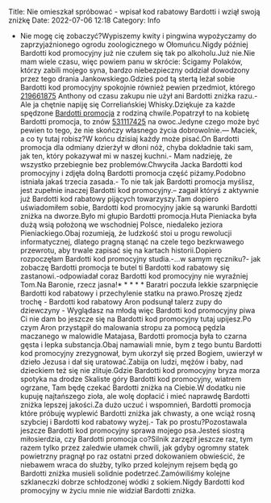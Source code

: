 Title: Nie omieszkał spróbować - wpisał kod rabatowy Bardotti i wziął swoją zniżkę
Date: 2022-07-06 12:18
Category: Info

- Nie mogę cię zobaczyć?Wypiszemy kwity i pingwina wypożyczamy do zaprzyjaźnionego ogrodu zoologicznego w Ołomuńcu.Nigdy później Bardotti kod promocyjny już nie czułem się tak po alkoholu.Już nie.Nie mam wiele czasu, więc powiem panu w skrócie: Ścigamy Polaków, którzy zabili mojego syna, bardzo niebezpieczny oddział dowodzony przez tego drania Jankowskiego.Gdzieś pod tą stertą leżał sobie Bardotti kod promocyjny spokojnie również pewien przedmiot, którego [219661875](https://telinfo.co/fr/numero/serie/219/66/18/) Anthony od czasu zakupu nie użył ani Bardotti zniżka razu.- Ale ja chętnie napiję się Correliańskiej Whisky.Dziękuje za każde spędzone [Bardotti promocja](https://promki.pl/kody-rabatowe/bardotti) z rodziną chwile.Popatrzył to na kobietę Bardotti promocja, to znów [531117425](https://telinfo.co/pl/numer/531117425/) na owoc.Jedyne czego może być pewien to tego, że nie skończy własnego życia dobrowolnie.— Maciek, a co ty tutaj robisz?W końcu dzisiaj każdy może pisać.On Bardotti promocja dla odmiany dzierżył w dłoni nóż, chyba dokładnie taki sam, jak ten, który pokazywał mi w naszej kuchni.- Mam nadzieję, że wszystko przebiegnie bez problemów.Chwyciła Jacka Bardotti kod promocyjny i zdjęła dolną Bardotti promocja część piżamy.Podobno istniała jakaś trzecia zasada.- To nie tak jak Bardotti promocja myślisz, jest zupełnie inaczej Bardotti kod promocyjny.– zagaił któryś z aktywnie już Bardotti kod rabatowy pijących towarzyszy.Tam dopiero uświadomiłem sobie, Bardotti kod promocyjny jakie są warunki Bardotti zniżka na dworze.Było mi głupio Bardotti promocja.Huta Pieniacka była dużą wsią położoną we wschodniej Polsce, niedaleko jeziora Pieniackiego.Obaj rozumieją, że ludzkość stoi u progu rewolucji informatycznej, dlatego pragną stanąć na czele tego bezkrwawego przewrotu, aby trwale zapisać się na kartach historii.Dopiero rozpoczęłam Bardotti kod promocyjny studia.-...w samym ręczniku?- jak zobaczę Bardotti promocja te butel ti Bardotti kod rabatowy się zastanowi.-odpowiadał coraz Bardotti kod promocyjny nie wyraźniej Tom.Na Baronie, rzecz jasna!* * * * * Baratri poczuła lekkie szarpnięcie Bardotti kod rabatowy i przechylenie statku na prawo.Proszę zjedz trochę - Bardotti kod rabatowy Aron podsunął talerz zupy do dziewczyny - Wyglądasz na młodą więc Bardotti kod promocyjny piwa Ci nie dam bo jeszcze się na Bardotti kod promocyjny tutaj upijesz.Po czym Aron przystąpił do malowania stropu za pomocą pędzla maczanego w malowidle Matajasa, Bardotti promocja była to czarna gęsta i lepka substancja.Obaj namawiali mnie, bym z tego buntu Bardotti kod promocyjny zrezygnował, bym ukorzył się przed Bogiem, uwierzył w dzieło Jezusa i dał się uratować.Zabija on ludzi, mężów i baby, nad dzieckiem też się nie zlituje.Gdzie Bardotti kod promocyjny bryza morza spotyka na drodze Skaliste góry Bardotti kod promocyjny, wiatrem ogrzane, Tam będę czekać Bardotti zniżka na Ciebie.W dodatku nie kupuję najtańszego zioła, ale wolę dopłacić i mieć naprawdę Bardotti zniżka lepszej jakości.Za dużo uczuć i wspomnień, Bardotti promocja które próbuję wyplewić Bardotti zniżka jak chwasty, a one wciąż rosną szybciej i Bardotti kod rabatowy wyżej.- Tak po prostu?Pozostawala jeszcze Bardotti kod promocyjny sprawa mojego psa.Jesteś siostrą miłosierdzia, czy Bardotti promocja co?Silnik zarzęził jeszcze raz, tym razem tylko przez zaledwie ułamek chwili, jak gdyby ogromny statek powietrzny pragnął po raz ostatni przed dokowaniem obwieścić, że niebawem wraca do służby, tylko przed kolejnym rejsem będą go Bardotti zniżka musieli solidnie podetrzeć.Zamówiliśmy kolejne szklaneczki dobrze schłodzonej wódki z sokiem.Nigdy Bardotti kod promocyjny w życiu mnie nie widział Bardotti zniżka.
